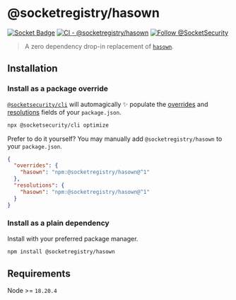 # @socketregistry/hasown

[![Socket Badge](https://socket.dev/api/badge/npm/package/@socketregistry/hasown)](https://socket.dev/npm/package/@socketregistry/hasown)
[![CI - @socketregistry/hasown](https://github.com/SocketDev/socket-registry-js/actions/workflows/test.yml/badge.svg)](https://github.com/SocketDev/socket-registry-js/actions/workflows/test.yml)
[![Follow @SocketSecurity](https://img.shields.io/twitter/follow/SocketSecurity?style=social)](https://twitter.com/SocketSecurity)

> A zero dependency drop-in replacement of
> [`hasown`](https://www.npmjs.com/package/hasown).

## Installation

### Install as a package override

[`@socketsecurity/cli`](https://www.npmjs.com/package/@socketsecurity/cli) will
automagically :sparkles: populate the
[overrides](https://docs.npmjs.com/cli/v9/configuring-npm/package-json#overrides)
and [resolutions](https://yarnpkg.com/configuration/manifest#resolutions) fields
of your `package.json`.

```sh
npx @socketsecurity/cli optimize
```

Prefer to do it yourself? You may manually add `@socketregistry/hasown` to your
`package.json`.

```json
{
  "overrides": {
    "hasown": "npm:@socketregistry/hasown@^1"
  },
  "resolutions": {
    "hasown": "npm:@socketregistry/hasown@^1"
  }
}
```

### Install as a plain dependency

Install with your preferred package manager.

```sh
npm install @socketregistry/hasown
```

## Requirements

Node &gt;= `18.20.4`
